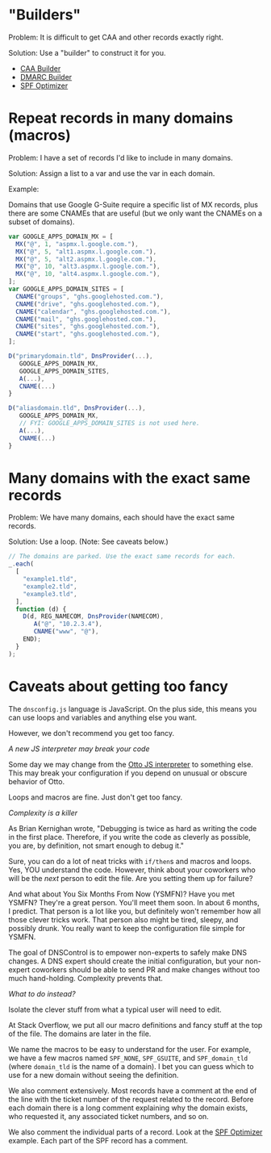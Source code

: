 # "Builders"

Problem: It is difficult to get CAA and other records exactly right.

Solution: Use a "builder" to construct it for you.

* [CAA Builder](functions/record/CAA_BUILDER.md)
* [DMARC Builder](functions/record/DMARC_BUILDER.md)
* [SPF Optimizer](functions/record/SPF_BUILDER.md)

# Repeat records in many domains (macros)

Problem: I have a set of records I'd like to include in many domains.

Solution: Assign a list to a var and use the var in each domain.

Example:

Domains that use Google G-Suite require a specific list of MX
records, plus there are some CNAMEs that are useful (but we only
want the CNAMEs on a subset of domains).

```javascript
var GOOGLE_APPS_DOMAIN_MX = [
  MX("@", 1, "aspmx.l.google.com."),
  MX("@", 5, "alt1.aspmx.l.google.com."),
  MX("@", 5, "alt2.aspmx.l.google.com."),
  MX("@", 10, "alt3.aspmx.l.google.com."),
  MX("@", 10, "alt4.aspmx.l.google.com."),
];
var GOOGLE_APPS_DOMAIN_SITES = [
  CNAME("groups", "ghs.googlehosted.com."),
  CNAME("drive", "ghs.googlehosted.com."),
  CNAME("calendar", "ghs.googlehosted.com."),
  CNAME("mail", "ghs.googlehosted.com."),
  CNAME("sites", "ghs.googlehosted.com."),
  CNAME("start", "ghs.googlehosted.com."),
];

D("primarydomain.tld", DnsProvider(...),
   GOOGLE_APPS_DOMAIN_MX,
   GOOGLE_APPS_DOMAIN_SITES,
   A(...),
   CNAME(...)
}

D("aliasdomain.tld", DnsProvider(...),
   GOOGLE_APPS_DOMAIN_MX,
   // FYI: GOOGLE_APPS_DOMAIN_SITES is not used here.
   A(...),
   CNAME(...)
}
```

# Many domains with the exact same records

Problem: We have many domains, each should have the exact same
records.

Solution: Use a loop. (Note: See caveats below.)

```javascript
// The domains are parked. Use the exact same records for each.
_.each(
  [
    "example1.tld",
    "example2.tld",
    "example3.tld",
  ],
  function (d) {
    D(d, REG_NAMECOM, DnsProvider(NAMECOM),
       A("@", "10.2.3.4"),
       CNAME("www", "@"),
    END);
  }
);
```

# Caveats about getting too fancy

The `dnsconfig.js` language is JavaScript. On the plus side, this means
you can use loops and variables and anything else you want.

However, we don't recommend you get too fancy.

*A new JS interpreter may break your code*

Some day we may change from the
[Otto JS interpreter](https://github.com/robertkrimen/otto) to
something else.  This may break your configuration if you depend on
unusual or obscure behavior of Otto.

Loops and macros are fine. Just don't get too fancy.

*Complexity is a killer*

As Brian Kernighan wrote, "Debugging is twice as hard as writing the
code in the first place. Therefore, if you write the code as cleverly
as possible, you are, by definition, not smart enough to debug it."

Sure, you can do a lot of neat tricks with `if/then`s and macros and
loops. Yes, YOU understand the code.  However, think about your
coworkers who will be the *next* person to edit the file.  Are you
setting them up for failure?

And what about You Six Months From Now (YSMFN)?  Have you met YSMFN?
They're a great person. You'll meet them soon.  In about 6 months, I
predict. That person is a lot like you, but definitely won't remember
how all those clever tricks work. That person also might be tired,
sleepy, and possibly drunk.  You really want to keep the configuration
file simple for YSMFN.

The goal of DNSControl is to empower non-experts to safely make DNS
changes.  A DNS expert should create the initial configuration, but
your non-expert coworkers should be able to send PR and make changes
without too much hand-holding.  Complexity prevents that.

*What to do instead?*

Isolate the clever stuff from what a typical user will need to edit.

At Stack Overflow, we put all our macro definitions and fancy stuff at
the top of the file. The domains are later in the file.

We name the macros to be easy to understand for the user.  For
example, we have a few macros named `SPF_NONE`, `SPF_GSUITE`, and
`SPF_domain_tld` (where `domain_tld` is the name of a domain).  I bet
you can guess which to use for a new domain without seeing the
definition.

We also comment extensively.  Most records have a comment at the end
of the line with the ticket number of the request related to the
record.  Before each domain there is a long comment explaining why the
domain exists, who requested it, any associated ticket numbers, and so
on.

We also comment the individual parts of a record. Look at the [SPF
Optimizer](functions/record/SPF_BUILDER.md) example.  Each part of
the SPF record has a comment.
